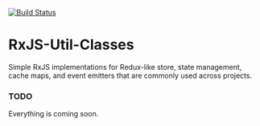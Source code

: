 [![Build Status](https://travis-ci.org/djhouseknecht/rxjs-util-classes.svg?branch=master)](https://travis-ci.org/djhouseknecht/rxjs-util-classes)

# RxJS-Util-Classes


Simple RxJS implementations for Redux-like store, state management, cache maps, and event emitters that are commonly used across projects.


### TODO
Everything is coming soon. 
